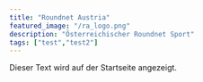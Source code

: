 ```yaml
---
title: "Roundnet Austria"
featured_image: "/ra_logo.png"
description: "Österreichischer Roundnet Sport"
tags: ["test","test2"]
---
```


Dieser Text wird auf der Startseite angezeigt.
